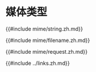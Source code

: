# 媒体类型

{{#include mime/string.zh.md}}

{{#include mime/filename.zh.md}}

{{#include mime/request.zh.md}}

{{#include ../links.zh.md}}
